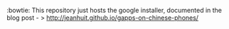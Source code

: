 :bowtie:
This repository just hosts the google installer, documented in the blog post - > http://jeanhuit.github.io/gapps-on-chinese-phones/
